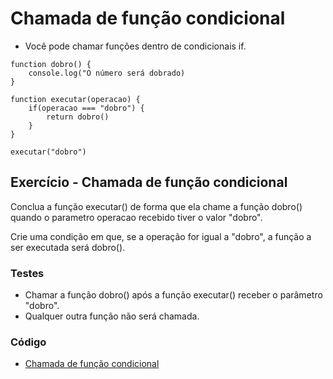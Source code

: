 # Chamada de função condicional

- Você pode chamar funções dentro de condicionais if.

```
function dobro() {
    console.log("O número será dobrado)
}

function executar(operacao) {
    if(operacao === "dobro") {
        return dobro()
    } 
}

executar("dobro")
```

## Exercício - Chamada de função condicional

Conclua a função executar() de forma que ela chame a função dobro() quando o parametro operacao recebido tiver o valor "dobro".

Crie uma condição em que, se a operação for igual a "dobro", a função a ser executada será dobro().

### Testes
- Chamar a função dobro() após a função executar() receber o parâmetro "dobro".
- Qualquer outra função não será chamada.

### Código

- [Chamada de função condicional](./chamadaDeFuncaoCondicional.js)